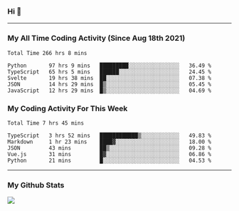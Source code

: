 ### Hi 🙂

---

### My All Time Coding Activity (Since Aug 18th 2021)
<!--START_SECTION:waka-all-->
```text
Total Time 266 hrs 8 mins

Python       97 hrs 9 mins   █████████░░░░░░░░░░░░░░░░   36.49 % 
TypeScript   65 hrs 5 mins   ██████░░░░░░░░░░░░░░░░░░░   24.45 % 
Svelte       19 hrs 38 mins  ██░░░░░░░░░░░░░░░░░░░░░░░   07.38 % 
JSON         14 hrs 29 mins  █▒░░░░░░░░░░░░░░░░░░░░░░░   05.45 % 
JavaScript   12 hrs 29 mins  █▒░░░░░░░░░░░░░░░░░░░░░░░   04.69 % 
```
<!--END_SECTION:waka-all-->

### My Coding Activity For This Week
<!--START_SECTION:waka-week-->
```text
Total Time 7 hrs 45 mins

TypeScript   3 hrs 52 mins   ████████████▒░░░░░░░░░░░░   49.83 % 
Markdown     1 hr 23 mins    ████▓░░░░░░░░░░░░░░░░░░░░   18.00 % 
JSON         43 mins         ██▒░░░░░░░░░░░░░░░░░░░░░░   09.28 % 
Vue.js       31 mins         █▓░░░░░░░░░░░░░░░░░░░░░░░   06.86 % 
Python       21 mins         █░░░░░░░░░░░░░░░░░░░░░░░░   04.53 % 
```
<!--END_SECTION:waka-week-->

---

### My Github Stats
[![](https://github-readme-stats.vercel.app/api?username=eroxl&count_private=true&show_icons=true&include_all_commits=true&theme=onedark)](https://github.com/Eroxl)
